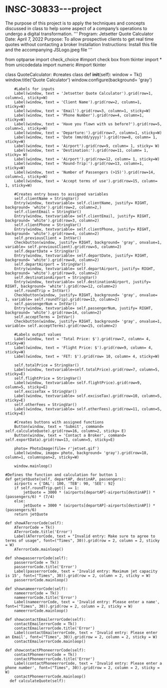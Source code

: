 # INSC-30833---project
The purpose of this project is to apply the techniques and concepts discussed in class to help some aspect of a company’s operations to undergo a digital transformation. 
'''
Program: Jetsetter Quote Calculator
Date: April 7, 2022
Purpose: To allow prospective clients to get real time quotes without contacting a broker
Installation Instructions: Install this file and the accompanying JSLogo.jpeg file
'''

from optparse import check_choice #import check box 
from tkinter import *
from unicodedata import numeric #import tkinter

class QuoteCalculator: #creates class
    def __init__(self):
        window = Tk()
        window.title('Quote Calculator')
        window.configure(background= 'gray')

        #Labels for inputs
        Label(window, text = 'Jetsetter Quote Calculator').grid(row=1, column=1, sticky=W)
        Label(window, text = 'Client Name').grid(row=2, column=1, sticky=W)
        Label(window, text = 'Email').grid(row=3, column=1, sticky=W)
        Label(window, text = 'Phone Number').grid(row=4, column=1, sticky=W)
        Label(window, text = 'Have you flown with us before?').grid(row=5, column=1, sticky=W)
        Label(window, text = 'Departure:').grid(row=7, column=1, sticky=W)
        Label(window, text = 'Date (mm/dd/yyyy)').grid(row=8, column= 1, sticky=W)
        Label(window, text = 'Airport').grid(row=9, column= 1, sticky= W)
        Label(window, text = 'Destination:').grid(row=11, column= 1, sticky= W)
        Label(window, text = 'Airport').grid(row=12, column= 1, sticky=W)
        Label(window, text = 'Round-Trip:').grid(row=13, column=1, sticky=W)
        Label(window, text = 'Number of Passengers (>15)').grid(row=14, column=1, sticky=W)
        Label(window, text = 'Accept terms of use').grid(row=15, column= 1, sticky=W)

        #Creates entry boxes to assigned variables
        self.clientName = StringVar()
        Entry(window, textvariable= self.clientName, justify= RIGHT, background= 'white').grid(row=2, column=2,)
        self.clientEmail = StringVar()
        Entry(window, textvariable= self.clientEmail, justify= RIGHT, background= 'white').grid(row=3, column=2)
        self.clientPhone = StringVar()
        Entry(window, textvariable= self.clientPhone, justify= RIGHT, background= 'white').grid(row=4, column=2)
        self.previousClient = IntVar()
        Checkbutton(window, justify= RIGHT, background= 'gray', onvalue=1, variable= self.previousClient).grid(row=5, column=2)
        self.departDate = StringVar()
        Entry(window, textvariable= self.departDate, justify= RIGHT, background= 'white').grid(row=8, column=2)
        self.departAirport = StringVar()
        Entry(window, textvariable= self.departAirport, justify= RIGHT, background= 'white').grid(row=9, column=2)
        self.destinationAirport = StringVar()
        Entry(window, textvariable= self.destinationAirport, justify= RIGHT, background= 'white').grid(row=12, column=2)
        self.roundTrip = IntVar()
        Checkbutton(window, justify= RIGHT, background= 'gray', onvalue= 1, variable= self.roundTrip).grid(row=13, column=2)
        self.passengerNum = IntVar()
        Entry(window, textvariable= self.passengerNum, justify= RIGHT, background= 'white').grid(row=14, column=2)
        self.acceptTerms = IntVar()
        Checkbutton(window, justify= RIGHT, background= 'gray', onvalue=1, variable= self.acceptTerms).grid(row=15, column=2)
        
        #Labels output values
        Label(window, text = 'Total Price: $').grid(row=7, column= 4, sticky=W)
        Label(window, text = 'Flight Price: $').grid(row=9, column= 4, sticky=W)
        Label(window, text = 'FET: $').grid(row= 10, column= 4, sticky=W)

        self.totalPrice = StringVar()
        Label(window, textvariable=self.totalPrice).grid(row=7, column=5, sticky=E)
        self.flightPrice = StringVar()
        Label(window, textvariable= self.flightPrice).grid(row=9, column=5, sticky=E)
        self.exciseTax = StringVar()
        Label(window, textvariable= self.exciseTax).grid(row=10, column=5, sticky=E)
        self.otherFees = StringVar()
        Label(window, textvariable= self.otherFees).grid(row=11, column=5, sticky=E)

        #Creates buttons with assigned functions
        Button(window, text = 'Submit', command= self.calculateQuote).grid(row=16, column=2, sticky= E)
        Button(window, text = 'Contact a Broker', command= self.exportData).grid(row=13, column=5, sticky=E)

        photo= PhotoImage(file= r'jetset.gif')
        Label(window, image= photo, background= 'gray').grid(row=18, column=1, columnspan=2, sticky=W)

        window.mainloop()

    #Defines the function and calculation for button 1
    def getjetQuote(self, departAP, destinAP, passengers):
        airports = {'DAL': 100, 'TEB': 90, 'SEE': 92}
        if self.roundTrip.get() == 1:
            jetQuote = 3000 * (airports[departAP]-airports[destinAP]) * (passengers/6) * (7/4)
        else:
            jetQuote = 3000 * (airports[departAP]-airports[destinAP]) * (passengers/6)
        return jetQuote

    def showATerrorCode(self):
        ATerrorCode = Tk()
        ATerrorCode.title('Error')
        Label(ATerrorCode, text = "Invalid entry: Make sure to agree to terms of usage", font=("Times", 30)).grid(row = 2, column = 2, sticky = W)
        ATerrorCode.mainloop()

    def showpasserrorCode(self):
        passerrorCode = Tk()
        passerrorCode.title('Error')
        Label(passerrorCode, text = 'Invalid entry: Maximum jet capacity is 15', font=("Times", 30)).grid(row = 2, column = 2, sticky = W)
        passerrorCode.mainloop()

    def shownameerrorCode(self):
        nameerrorCode = Tk()
        nameerrorCode.title('Error')
        Label(nameerrorCode, text = 'Invalid entry: Please enter a name', font=("Times", 30)).grid(row = 2, column = 2, sticky = W)
        nameerrorCode.mainloop()

    def showcontactEmailerrorCode(self):
        contactEmailerrorCode = Tk()
        contactEmailerrorCode.title('Error')
        Label(contactEmailerrorCode, text = 'Invalid entry: Please enter an Email', font=("Times", 30)).grid(row = 2, column = 2, sticky = W)
        contactEmailerrorCode.mainloop()

    def showcontactPhoneerrorCode(self):
        contactPhoneerrorCode = Tk()
        contactPhoneerrorCode.title('Error')
        Label(contactPhoneerrorCode, text = 'Invalid entry: Please enter a phone number', font=("Times", 30)).grid(row = 2, column = 2, sticky = W)
        contactPhoneerrorCode.mainloop()
      def calculateQuote(self):
        
